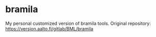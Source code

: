 # bramila
My personal customized version of bramila tools. Original repository: https://version.aalto.fi/gitlab/BML/bramila
